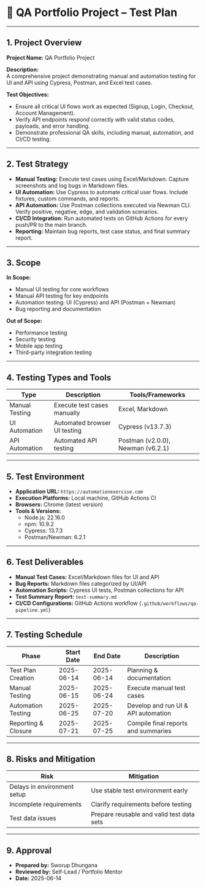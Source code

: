 # 🧪 QA Portfolio Project – Test Plan

---

## 1. Project Overview

**Project Name:** QA Portfolio Project  

**Description:**  
A comprehensive project demonstrating manual and automation testing for UI and API using Cypress, Postman, and Excel test cases.  

**Test Objectives:**  
- Ensure all critical UI flows work as expected (Signup, Login, Checkout, Account Management).  
- Verify API endpoints respond correctly with valid status codes, payloads, and error handling.  
- Demonstrate professional QA skills, including manual, automation, and CI/CD testing.  

---

## 2. Test Strategy

- **Manual Testing:** Execute test cases using Excel/Markdown. Capture screenshots and log bugs in Markdown files.
- **UI Automation:** Use Cypress to automate critical user flows. Include fixtures, custom commands, and reports.
- **API Automation:** Use Postman collections executed via Newman CLI. Verify positive, negative, edge, and validation scenarios.
- **CI/CD Integration:** Run automated tests on GitHub Actions for every push/PR to the main branch.
- **Reporting:** Maintain bug reports, test case status, and final summary report.

---

## 3. Scope

**In Scope:**  
- Manual UI testing for core workflows  
- Manual API testing for key endpoints  
- Automation testing: UI (Cypress) and API (Postman + Newman)  
- Bug reporting and documentation  

**Out of Scope:**  
- Performance testing  
- Security testing  
- Mobile app testing  
- Third-party integration testing  

---

## 4. Testing Types and Tools

| Type             | Description                     | Tools/Frameworks           |
|-----------------|---------------------------------|----------------------------|
| Manual Testing   | Execute test cases manually      | Excel, Markdown            |
| UI Automation    | Automated browser UI testing     | Cypress (v13.7.3)         |
| API Automation   | Automated API testing            | Postman (v2.0.0), Newman (v6.2.1) |

---

## 5. Test Environment

- **Application URL:** `https://automationexercise.com`  
- **Execution Platforms:** Local machine, GitHub Actions CI  
- **Browsers:** Chrome (latest version)  
- **Tools & Versions:**  
  - Node.js: 22.16.0  
  - npm: 10.9.2  
  - Cypress: 13.7.3  
  - Postman/Newman: 6.2.1  

---

## 6. Test Deliverables

- **Manual Test Cases:** Excel/Markdown files for UI and API  
- **Bug Reports:** Markdown files categorized by UI/API  
- **Automation Scripts:** Cypress UI tests, Postman collections for API  
- **Test Summary Report:** `test-summary.md`  
- **CI/CD Configurations:** GitHub Actions workflow (`.github/workflows/qa-pipeline.yml`)  

---

## 7. Testing Schedule

| Phase               | Start Date  | End Date  |             Description             |
|---------------------|------------|------------|-------------------------------------|
| Test Plan Creation  | 2025-06-14 | 2025-06-14 | Planning & documentation            |
| Manual Testing      | 2025-06-15 | 2025-06-24 | Execute manual test cases           |
| Automation Testing  | 2025-06-25 | 2025-07-20 | Develop and run UI & API automation |
| Reporting & Closure | 2025-07-21 | 2025-07-25 | Compile final reports and summaries |

---

## 8. Risks and Mitigation

| Risk                        | Mitigation                          |
|-----------------------------|-------------------------------------|
| Delays in environment setup | Use stable test environment early   |
| Incomplete requirements     | Clarify requirements before testing|
| Test data issues            | Prepare reusable and valid test data sets |

---

## 9. Approval

- **Prepared by:** Sworup Dhungana  
- **Reviewed by:** Self-Lead / Portfolio Mentor  
- **Date:** 2025-06-14
